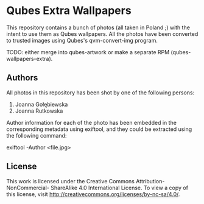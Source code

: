 Qubes Extra Wallpapers
=======================

This repository contains a bunch of photos (all taken in Poland ;) with the
intent to use them as Qubes wallpapers. All the photos have been converted to
trusted images using Qubes's qvm-convert-img program.

TODO: either merge into qubes-artwork or make a separate RPM
(qubes-wallpapers-extra).

Authors
--------

All photos in this repository has been shot by one of the following persons:

1. Joanna Gołębiewska
2. Joanna Rutkowska

Author information for each of the photo has been embedded in the corresponding
metadata using exiftool, and they could be extracted using the following
command:

exiftool -Author <file.jpg>

License
--------

This work is licensed under the Creative Commons Attribution-NonCommercial-
ShareAlike 4.0 International License. To view a copy of this license, visit
http://creativecommons.org/licenses/by-nc-sa/4.0/.
